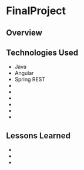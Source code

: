 # FinalProject

## Overview


## Technologies Used
- Java
- Angular
- Spring REST
- 
-
-
-
-
-


## Lessons Learned
-
-
-

